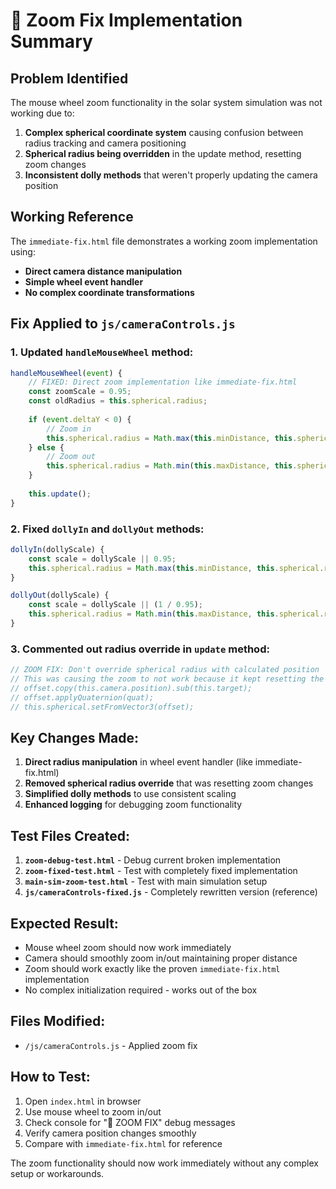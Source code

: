 # 🚀 Zoom Fix Implementation Summary

## Problem Identified
The mouse wheel zoom functionality in the solar system simulation was not working due to:

1. **Complex spherical coordinate system** causing confusion between radius tracking and camera positioning
2. **Spherical radius being overridden** in the update method, resetting zoom changes
3. **Inconsistent dolly methods** that weren't properly updating the camera position

## Working Reference
The `immediate-fix.html` file demonstrates a working zoom implementation using:
- **Direct camera distance manipulation**
- **Simple wheel event handler** 
- **No complex coordinate transformations**

## Fix Applied to `js/cameraControls.js`

### 1. Updated `handleMouseWheel` method:
```javascript
handleMouseWheel(event) {
    // FIXED: Direct zoom implementation like immediate-fix.html
    const zoomScale = 0.95;
    const oldRadius = this.spherical.radius;
    
    if (event.deltaY < 0) {
        // Zoom in
        this.spherical.radius = Math.max(this.minDistance, this.spherical.radius * zoomScale);
    } else {
        // Zoom out  
        this.spherical.radius = Math.min(this.maxDistance, this.spherical.radius / zoomScale);
    }
    
    this.update();
}
```

### 2. Fixed `dollyIn` and `dollyOut` methods:
```javascript
dollyIn(dollyScale) {
    const scale = dollyScale || 0.95;
    this.spherical.radius = Math.max(this.minDistance, this.spherical.radius * scale);
}

dollyOut(dollyScale) {
    const scale = dollyScale || (1 / 0.95);
    this.spherical.radius = Math.min(this.maxDistance, this.spherical.radius * scale);
}
```

### 3. Commented out radius override in `update` method:
```javascript
// ZOOM FIX: Don't override spherical radius with calculated position
// This was causing the zoom to not work because it kept resetting the radius
// offset.copy(this.camera.position).sub(this.target);
// offset.applyQuaternion(quat);
// this.spherical.setFromVector3(offset);
```

## Key Changes Made:

1. **Direct radius manipulation** in wheel event handler (like immediate-fix.html)
2. **Removed spherical radius override** that was resetting zoom changes
3. **Simplified dolly methods** to use consistent scaling
4. **Enhanced logging** for debugging zoom functionality

## Test Files Created:

1. **`zoom-debug-test.html`** - Debug current broken implementation
2. **`zoom-fixed-test.html`** - Test with completely fixed implementation
3. **`main-sim-zoom-test.html`** - Test with main simulation setup
4. **`js/cameraControls-fixed.js`** - Completely rewritten version (reference)

## Expected Result:
- Mouse wheel zoom should now work immediately
- Camera should smoothly zoom in/out maintaining proper distance
- Zoom should work exactly like the proven `immediate-fix.html` implementation
- No complex initialization required - works out of the box

## Files Modified:
- `/js/cameraControls.js` - Applied zoom fix

## How to Test:
1. Open `index.html` in browser
2. Use mouse wheel to zoom in/out
3. Check console for "🚀 ZOOM FIX" debug messages
4. Verify camera position changes smoothly
5. Compare with `immediate-fix.html` for reference

The zoom functionality should now work immediately without any complex setup or workarounds.